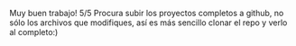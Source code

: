 Muy buen trabajo! 5/5
Procura subir los proyectos completos a github, no sólo los archivos que modifiques, así es más sencillo clonar el repo y verlo al completo:)
